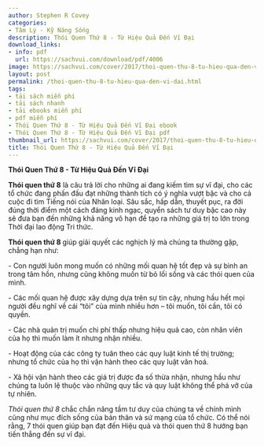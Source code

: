 ```yaml
---
author: Stephen R Covey
categories:
- Tâm Lý - Kỹ Năng Sống
description: Thói Quen Thứ 8 - Từ Hiệu Quả Đến Vĩ Đại
download_links:
- info: pdf
  url: https://sachvui.com/download/pdf/4006
image: https://sachvui.com/cover/2017/thoi-quen-thu-8-tu-hieu-qua-den-vi-dai.jpg
layout: post
permalink: /thoi-quen-thu-8-tu-hieu-qua-den-vi-dai.html
tags:
- tải sách miễn phí
- tải sách nhanh
- tải ebooks miễn phí
- pdf miễn phí
- Thói Quen Thứ 8 - Từ Hiệu Quả Đến Vĩ Đại ebook
- Thói Quen Thứ 8 - Từ Hiệu Quả Đến Vĩ Đại pdf
thumbnail_url: https://sachvui.com/cover/2017/thoi-quen-thu-8-tu-hieu-qua-den-vi-dai.jpg
title: Thói Quen Thứ 8 - Từ Hiệu Quả Đến Vĩ Đại
---
```


 <div class="item-desc text-justify"> <p><strong>Thói Quen Thứ 8 - Từ Hiệu Quả Đến Vĩ Đại</strong></p><p><strong>Thói quen thứ 8</strong> là câu trả lời cho những ai đang kiếm tìm sự vĩ đại, cho các tổ chức đang phấn đấu đạt những thành tích có ý nghĩa vượt bậc và cho cả cuộc đi tìm Tiếng nói của Nhân loại. Sâu sắc, hấp dẫn, thuyết pục, ra đời đúng thời điểm một cách đáng kinh ngạc, quyển sách tư duy bậc cao này sẽ đưa bạn đến những khả năng vô hạn để tạo ra những giá trị to lớn trong Thời đại lao động Tri thức.</p><p><strong>Thói quen thứ 8 </strong>giúp giải quyết các nghịch lý mà chúng ta thường gặp, chẳng hạn như:</p><p>- Con người luôn mong muốn có những mối quan hệ tốt đẹp và sự bình an trong tâm hồn, nhưng cũng không muốn từ bỏ lối sống và các thói quen của mình.</p><p>- Các mối quan hệ được xây dựng dựa trên sự tin cậy, nhưng hầu hết mọi người đều nghĩ về cái “tôi” của mình nhiều hơn – tôi muốn, tôi cần, tôi có quyền.</p><p>- Các nhà quản trị muốn chi phí thấp nhưng hiệu quả cao, còn nhân viên của họ thì muốn làm ít nhưng nhận nhiều.</p><p>- Hoạt động của các công ty tuân theo các quy luật kinh tế thị trường; nhưng tổ chức của họ thì vận hành theo các quy luật văn hoá.</p><p>- Xã hội vận hành theo các giá trị được đa số thừa nhận, nhưng hầu như chúng ta luôn lệ thuộc vào những quy tắc và quy luật không thể phá vỡ của tự nhiên.</p><p><em>Thói quen thứ 8</em> chắc chắn nâng tầm tư duy của chúng ta về chính mình cũng như mục đích sống của bản thân và sứ mạng của tổ chức. Có thể nói rằng, 7 thói quen giúp bạn đạt đến Hiệu quả và thói quen thứ 8 hướng bạn tiến thẳng đến sự vĩ đại.</p> </div>
